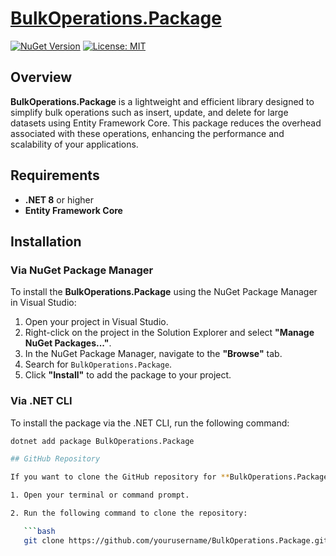 # [BulkOperations.Package](https://www.nuget.org/packages/BulkOperations.Package)

[![NuGet Version](https://img.shields.io/nuget/v/BulkOperations.Package.svg?style=flat)](https://www.nuget.org/packages/BulkOperations.Package)
[![License: MIT](https://img.shields.io/badge/License-MIT-yellow.svg)](https://opensource.org/licenses/MIT)

## Overview

**BulkOperations.Package** is a lightweight and efficient library designed to simplify bulk operations such as insert, update, and delete for large datasets using Entity Framework Core. This package reduces the overhead associated with these operations, enhancing the performance and scalability of your applications.

## Requirements

- **.NET 8** or higher
- **Entity Framework Core**

## Installation

### Via NuGet Package Manager

To install the **BulkOperations.Package** using the NuGet Package Manager in Visual Studio:

1. Open your project in Visual Studio.
2. Right-click on the project in the Solution Explorer and select **"Manage NuGet Packages..."**.
3. In the NuGet Package Manager, navigate to the **"Browse"** tab.
4. Search for `BulkOperations.Package`.
5. Click **"Install"** to add the package to your project.

### Via .NET CLI

To install the package via the .NET CLI, run the following command:

```bash
dotnet add package BulkOperations.Package

## GitHub Repository

If you want to clone the GitHub repository for **BulkOperations.Package** and contribute or explore further:

1. Open your terminal or command prompt.

2. Run the following command to clone the repository:

   ```bash
   git clone https://github.com/yourusername/BulkOperations.Package.git
